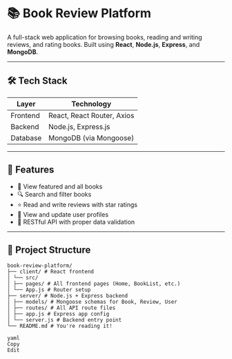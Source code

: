 # 📚 Book Review Platform

A full-stack web application for browsing books, reading and writing reviews, and rating books. Built using **React**, **Node.js**, **Express**, and **MongoDB**.

---

## 🛠️ Tech Stack

| Layer     | Technology                |
|-----------|---------------------------|
| Frontend  | React, React Router, Axios |
| Backend   | Node.js, Express.js       |
| Database  | MongoDB (via Mongoose)    |

---

## 🚀 Features

- 📖 View featured and all books
- 🔍 Search and filter books
- ⭐ Read and write reviews with star ratings
- 👤 View and update user profiles
- 🧩 RESTful API with proper data validation

---

## 📁 Project Structure

```
book-review-platform/
├── client/ # React frontend
│ └── src/
│ ├── pages/ # All frontend pages (Home, BookList, etc.)
│ └── App.js # Router setup
├── server/ # Node.js + Express backend
│ ├── models/ # Mongoose schemas for Book, Review, User
│ ├── routes/ # All API route files
│ ├── app.js # Express app config
│ └── server.js # Backend entry point
└── README.md # You're reading it!

yaml
Copy
Edit
 
```

